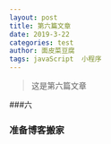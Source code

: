 ```yaml
---
layout: post
title: 第六篇文章
date: 2019-3-22
categories: test
author: 面皮菜豆腐
tags: javaScript  小程序 
---
```

>这是第六篇文章

###六



### 准备博客搬家
